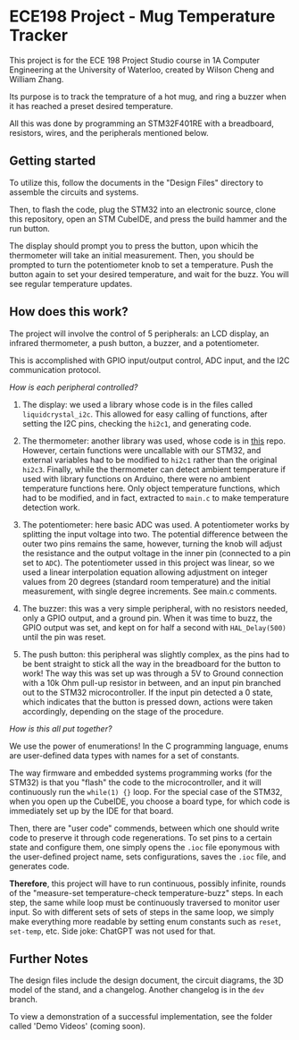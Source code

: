 # ECE198 Project - Mug Temperature Tracker

This project is for the ECE 198 Project Studio course in 1A Computer Engineering at the University of Waterloo, created by Wilson Cheng and William Zhang.

Its purpose is to track the temprature of a hot mug, and ring a buzzer when it has reached a preset desired temperature. 

All this was done by programming an STM32F401RE with a breadboard, resistors, wires, and the peripherals mentioned below. 

## Getting started

To utilize this, follow the documents in the "Design Files" directory to assemble the circuits and systems.

Then, to flash the code, plug the STM32 into an electronic source, clone this repository, open an STM CubeIDE, and press the build hammer and the run button.

The display should prompt you to press the button, upon whicih the thermometer will take an initial measurement. Then, you should be prompted to turn the potentiometer knob to set a temperature. Push the button again to set your desired temperature, and wait for the buzz. You will see regular temperature updates. 

## How does this work?

The project will involve the control of 5 peripherals: an LCD display, an infrared thermometer, a push button, a buzzer, and a potentiometer.

This is accomplished with GPIO input/output control, ADC input, and the I2C communication protocol. 

*How is each peripheral controlled?*

1) The display: we used a library whose code is in the files called `liquidcrystal_i2c`. This allowed for easy calling of functions, after setting the I2C pins, checking the `hi2c1`, and generating code. 

2) The thermometer: another library was used, whose code is in [this](https://github.com/dinamitemic/mlx90614) repo. However, certain functions were uncallable with our STM32, and external variables had to be modified to `hi2c1` rather than the original `hi2c3`. Finally, while the thermometer can detect ambient temperature if used with library functions on Arduino, there were no ambient temperature functions here. Only object temperature functions, which had to be modified, and in fact, extracted to `main.c` to make temperature detection work.

3) The potentiometer: here basic ADC was used. A potentiometer works by splitting the input voltage into two. The potential difference between the outer two pins remains the same, however, turning the knob will adjust the resistance and the output voltage in the inner pin (connected to a pin set to `ADC`). The potentiometer ussed in this project was linear, so we used a linear interpolation equation allowing adjustment on integer values from 20 degrees (standard room temperature) and the initial measurement, with single degree increments. See main.c comments.

4) The buzzer: this was a very simple peripheral, with no resistors needed, only a GPIO output, and a ground pin. When it was time to buzz, the GPIO output was set, and kept on for half a second with `HAL_Delay(500)` until the pin was reset. 

5) The push button: this peripheral was slightly complex, as the pins had to be bent straight to stick all the way in the breadboard for the button to work! The way this was set up was through a 5V to Ground connection with a 10k Ohm pull-up resistor in between, and an input pin branched out to the STM32 microcontroller. If the input pin detected a 0 state, which indicates that the button is pressed down, actions were taken accordingly, depending on the stage of the procedure.

*How is this all put together?*

We use the power of enumerations! In the C programming language, enums are user-defined data types with names for a set of constants. 

The way firmware and embedded systems programming works (for the STM32) is that you "flash" the code to the microcontroller, and it will continuously run the `while(1) {}` loop. For the special case of the STM32, when you open up the CubeIDE, you choose a board type, for which code is immediately set up by the IDE for that board. 

Then, there are "user code" commends, between which one should write code to preserve it through code regenerations. To set pins to a certain state and configure them, one simply opens the `.ioc` file eponymous with the user-defined project name, sets configurations, saves the `.ioc` file, and generates code.

**Therefore**, this project will have to run continuous, possibly infinite, rounds of the "measure-set temperature-check temperature-buzz" steps. In each step, the same while loop must be continuously traversed to monitor user input. So with different sets of sets of steps in the same loop, we simply make everything more readable by setting enum constants such as `reset`, `set-temp`, etc. Side joke: ChatGPT was not used for that.

## Further Notes

The design files include the design document, the circuit diagrams, the 3D model of the stand, and a changelog. Another changelog is in the `dev` branch.

To view a demonstration of a successful implementation, see the folder called 'Demo Videos' (coming soon).